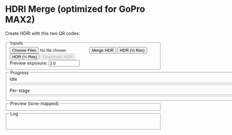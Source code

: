 # HDRI Merge (optimized for GoPro MAX2)

Create HDRI with this two QR codes:

<fieldset>
  <legend>Inputs</legend>
  <div class="row">
    <input id="files" type="file" accept="image/jpeg" multiple />
    <button id="run">Merge HDR</button>
    <button id="runHalf">HDR (½ Res)</button>
    <button id="runQuarter">HDR (¼ Res)</button>
    <button id="saveHdr" disabled>Download .HDR</button>
  </div>
  <div class="row">
    <label>Preview exposure: <input id="previewExp" type="number" step="0.1" value="2.0" title="Photographic exposure for preview" style="width: 100px;"></label>
  </div>
</fieldset>

<fieldset>
  <legend>Progress</legend>
  <div id="stage">Idle</div>
  <progress id="overall" value="0" max="100" style="width: 800px;"></progress>
  <div class="muted" style="margin-top:6px;">Per-stage</div>
  <progress id="perfile" value="0" max="100" style="width: 800px;"></progress>
</fieldset>

<fieldset>
  <legend>Preview (tone-mapped)</legend>
  <canvas id="preview" width="800" height="400"></canvas>
</fieldset>

<fieldset>
  <legend>Log</legend>
  <pre id="log" aria-live="polite"></pre>
</fieldset>

<script src="https://cdn.jsdelivr.net/npm/exifr@7.1.3/dist/lite.umd.js"></script>

<script>
/* ===================== Config & constants ===================== */
const KSIZE        = 9;         // Gaussian blur kernel (odd) in float
const WHITE_PCT    = 99.0;      // robust white normalization percentile
const SHORT_EXPOSURE_T = 2e-5;  // 0.00002s threshold for "very short" exposure (Python parity)
const SUN_BLUR1    = 15;
const SUN_BLUR2    = 31;
const CLIPPED_THRESH = 0.99;    // test threshold in linear (post-blur)
const CLIPPED_COUNT  = 1000;    // number of clipped pixels to consider "has clipped sun"

/* ===================== Helpers / UI ===================== */
const $ = sel => document.querySelector(sel);
const logEl = $('#log');
function logLine(msg, cls='') {
  const line = document.createElement('div');
  if (cls) line.className = cls;
  line.textContent = msg;
  logEl.appendChild(line);
  logEl.scrollTop = logEl.scrollHeight;
}
function setStage(msg) { $('#stage').textContent = msg; }
function setOverall(pct) { $('#overall').value = Math.max(0, Math.min(100, pct)); }
function setPerFile(pct) { $('#perfile').value = Math.max(0, Math.min(100, pct)); }
function nextFrame() { return new Promise(r => requestAnimationFrame(() => r())); }

/* ===================== sRGB 2.2 → Linear ===================== */
function srgbToLinear_u8(imgData) {
  const { data, width, height } = imgData;
  const out = new Float32Array(width * height * 3);
  for (let i = 0, j = 0; i < data.length; i += 4, j += 3) {
    const sr = data[i]   / 255;
    const sg = data[i+1] / 255;
    const sb = data[i+2] / 255;
    const r = Math.pow(sr, 2.2);
    const g = Math.pow(sg, 2.2);
    const b = Math.pow(sb, 2.2);
    out[j] = r; out[j+1] = g; out[j+2] = b;
  }
  return out;
}

function goProFlatToLinear_u8(imgData) {
  const { data, width, height } = imgData;
  const out = new Float32Array(width * height * 3);
  for (let i = 0, j = 0; i < data.length; i += 4, j += 3) {
    const sr = data[i]   / 255;
    const sg = data[i+1] / 255;
    const sb = data[i+2] / 255;
    const r = (Math.pow(113.0,sr)-1.0)/112.0;
    const g = (Math.pow(113.0,sg)-1.0)/112.0;
    const b = (Math.pow(113.0,sb)-1.0)/112.0;
    out[j] = r; out[j+1] = g; out[j+2] = b;
  }
  return out;
}

function gaussianBlurFloatRGB(floatRGB, w, h, ksize=5) {
  if (!(Number.isInteger(ksize) && ksize>1 && (ksize%2)===1)) return floatRGB;
  const half = (ksize-1)/2;
  const sigma = 0.3*((ksize-1)*0.5 - 1) + 0.8;
  const kern = [];
  let sum = 0;
  for (let k=-half;k<=half;k++){ const v = Math.exp(-(k*k)/(2*sigma*sigma)); kern.push(v); sum+=v; }
  for (let i=0;i<kern.length;i++) kern[i] /= sum;

  const tmp = new Float32Array(floatRGB.length);
  const out = new Float32Array(floatRGB.length);

  // Horizontal
  for (let y=0; y<h; y++) {
    for (let x=0; x<w; x++) {
      let r=0,g=0,b=0;
      for (let k=-half;k<=half;k++){
        const xx = Math.max(0, Math.min(w-1, x+k));
        const p = (y*w+xx)*3;
        const wgt = kern[k+half];
        r += floatRGB[p  ]*wgt;
        g += floatRGB[p+1]*wgt;
        b += floatRGB[p+2]*wgt;
      }
      const o = (y*w+x)*3;
      tmp[o]=r; tmp[o+1]=g; tmp[o+2]=b;
    }
  }
  // Vertical
  for (let y=0; y<h; y++) {
    for (let x=0; x<w; x++) {
      let r=0,g=0,b=0;
      for (let k=-half;k<=half;k++){
        const yy = Math.max(0, Math.min(h-1, y+k));
        const p = (yy*w+x)*3;
        const wgt = kern[k+half];
        r += tmp[p  ]*wgt;
        g += tmp[p+1]*wgt;
        b += tmp[p+2]*wgt;
      }
      const o = (y*w+x)*3;
      out[o]=r; out[o+1]=g; out[o+2]=b;
    }
  }
  return out;
}


/**
 * In-place separable Gaussian blur on a rectangular ROI of a Float32 RGB image.
 *
 * @param {Float32Array} floatLinearRGB - Interleaved RGB (float) buffer, length = pitch * height * 3
 * @param {number} pitch - Image width (pixels per row)
 * @param {number} x1 - ROI left (inclusive)
 * @param {number} y1 - ROI top (inclusive)
 * @param {number} x2 - ROI right (exclusive)
 * @param {number} y2 - ROI bottom (exclusive)
 * @param {number} ksize - Odd kernel size (e.g., 3,5,7,9...)
 */
function gaussianBlurROI(floatLinearRGB, pitch, x1, y1, x2, y2, ksize) {
  // ---- Validate & fast exits ----
  if (!Number.isInteger(ksize) || ksize < 3 || (ksize & 1) === 0) return;
  if (x2 <= x1 || y2 <= y1) return; // empty
  // Clamp ROI to image bounds (we don't know height, but we use indices via pitch & y)
  // Caller should ensure bounds are valid; we still defensively clamp to >=0.
  x1 = Math.max(0, x1|0); y1 = Math.max(0, y1|0);
  x2 = x2|0; y2 = y2|0;

  const rw = x2 - x1;                 // ROI width
  const rh = y2 - y1;                 // ROI height
  const chans = 3;
  const half = (ksize - 1) >> 1;

  // ---- Build 1D Gaussian kernel ----
  const sigma = 0.3 * ((ksize - 1) * 0.5 - 1) + 0.8; // common heuristic
  const kern = new Float32Array(ksize);
  let sum = 0;
  for (let i = -half, j = 0; i <= half; i++, j++) {
    const v = Math.exp(-(i * i) / (2 * sigma * sigma));
    kern[j] = v; sum += v;
  }
  for (let j = 0; j < ksize; j++) kern[j] /= sum;

  // ---- Temp buffers for ROI (horizontal pass -> tmp, vertical -> out) ----
  const tmp = new Float32Array(rw * rh * chans);
  const out = new Float32Array(rw * rh * chans);

  // ---- Horizontal pass (within ROI, clamp to ROI edges) ----
  for (let ry = 0; ry < rh; ry++) {
    const gy = y1 + ry;
    for (let rx = 0; rx < rw; rx++) {
      const gx = x1 + rx;

      let accR = 0, accG = 0, accB = 0;
      for (let k = -half, j = 0; k <= half; k++, j++) {
        let sx = rx + k;
        if (sx < 0) sx = 0;
        else if (sx >= rw) sx = rw - 1;

        const srcIdx = ((gy * pitch) + (x1 + sx)) * chans;
        accR += floatLinearRGB[srcIdx    ] * kern[j];
        accG += floatLinearRGB[srcIdx + 1] * kern[j];
        accB += floatLinearRGB[srcIdx + 2] * kern[j];
      }

      const dstIdx = (ry * rw + rx) * chans;
      tmp[dstIdx    ] = accR;
      tmp[dstIdx + 1] = accG;
      tmp[dstIdx + 2] = accB;
    }
  }

  // ---- Vertical pass (within ROI, clamp to ROI edges) ----
  for (let ry = 0; ry < rh; ry++) {
    for (let rx = 0; rx < rw; rx++) {
      let accR = 0, accG = 0, accB = 0;
      for (let k = -half, j = 0; k <= half; k++, j++) {
        let sy = ry + k;
        if (sy < 0) sy = 0;
        else if (sy >= rh) sy = rh - 1;

        const srcIdx = (sy * rw + rx) * chans;
        accR += tmp[srcIdx    ] * kern[j];
        accG += tmp[srcIdx + 1] * kern[j];
        accB += tmp[srcIdx + 2] * kern[j];
      }
      const dstIdx = (ry * rw + rx) * chans;
      out[dstIdx    ] = accR;
      out[dstIdx + 1] = accG;
      out[dstIdx + 2] = accB;
    }
  }

  // ---- Write back to original buffer (in place) ----
  for (let ry = 0; ry < rh; ry++) {
    const gy = y1 + ry;
    for (let rx = 0; rx < rw; rx++) {
      const gx = x1 + rx;
      const srcIdx = (ry * rw + rx) * chans;
      const dstIdx = ((gy * pitch) + gx) * chans;
      floatLinearRGB[dstIdx    ] = out[srcIdx    ];
      floatLinearRGB[dstIdx + 1] = out[srcIdx + 1];
      floatLinearRGB[dstIdx + 2] = out[srcIdx + 2];
    }
  }
}


/* ===================== Merge radiance (linear) ===================== */
function wellExposedWeight(rgb, mid=0.5, sigma=0.1225) {
  const m = (rgb[0]+rgb[1]+rgb[2])/3;
  return Math.exp(-((m-mid)*(m-mid)) / (2*sigma*sigma));
}
async function mergeRadiance_linear(images, times) {
  const w = images[0].w, h = images[0].h;
  const num = new Float32Array(w*h*3);
  const den = new Float32Array(w*h);
  const total = images.length;

  for (let i=0; i<images.length; i++) {
    const {data} = images[i];
    const t = times[i];
	let sigma = 0.1225 + 0.1225 * Math.sin(i*3.14159/(images.length-1));
    for (let p=0, px=0; p<data.length; p+=3, px++) {
      const r=data[p], g=data[p+1], b=data[p+2];
      const wgt = wellExposedWeight([r,g,b], 0.5, );
      if (wgt>0) {
        num[p  ] += wgt * (r / t);
        num[p+1] += wgt * (g / t);
        num[p+2] += wgt * (b / t);
        den[px]  += wgt;
      }
    }
	setOverall(35+((i+1)/total)*30);
    setPerFile(((i+1)/total)*100);
	await nextFrame(); // let the browser paint the bars
  }
  for (let p=0, px=0; p<num.length; p+=3, px++) {
    const d = den[px] || 1e-8;
    num[p  ] /= d; num[p+1] /= d; num[p+2] /= d;
  }
  return { w, h, data: num };
}


/* ===================== Normalize white ~1.0 ===================== */
function luminance709(r,g,b){ return 0.2126*r + 0.7152*g + 0.0722*b; }
function normalizeWhitePercentile(hdr, pct=WHITE_PCT) {
  const {data} = hdr, N = data.length/3;
  const h = Math.trunc(Math.sqrt(N/2));
  const w = h*2;
  const scale = 1 + Math.trunc(w/1000);
  const offset = Math.trunc(scale/2);
  const lum = new Float32Array((h/scale) * (w/scale));
  let i = 0;
  for(let y=offset;y<h;y+=scale)
  {
	for(let x=offset;x<w;x+=scale)
	{
		let p = (y * w + x) * 3;
		lum[i] = luminance709(data[p],data[p+1],data[p+2]);
		i++
	}
  }
  const arr = Array.from(lum).sort((a,b)=>a-b);
  const idx = Math.min(arr.length-1, Math.max(0, Math.floor((pct/100)*arr.length)));
  const white = Math.max(1e-8, arr[idx]);
  for (let p=0; p<data.length; p++) data[p] /= white;
  return white;
}

/* ===================== Monochrome-above-threshold (optional) ===================== */
function monochromeAbove(hdr, thr=1.0) {
  const {data} = hdr;
  for (let p=0;p<data.length;p+=3) {
    const r=data[p], g=data[p+1], b=data[p+2];
    if (r>thr || g>thr || b>thr) {
      const Y = luminance709(r,g,b);
      data[p]=data[p+1]=data[p+2]=Y;
    }
  }
}

/* ===================== Filmic tone map with dithering ===================== */
async function tonemap_filmic(hdr, exposure=1.0) {
  const {w,h,data} = hdr;
  const out = new Uint8ClampedArray(w*h*4);
  //const A=0.22, B=0.30, C=0.10, D=0.20, E=0.01, F=0.30, W=11.2;  // too contrasty
  const A=0.2, B=0.30, C=0.10, D=0.05, E=0.0, F=0.10, W=20;  // lower contrast
  const whiteScale = ((W*(A*W+C*B)+D*E)/(W*(A*W+B)+D*F)) - (E/F);
  function rnd(i){ let x = i ^ (i>>>17); x ^= x<<13; x ^= x>>>7; x ^= x>>>17; return ((x>>>8)&0xFF)/255; }

  for (let p=0,q=0,i=0; p<data.length; p+=3, q+=4, i++) {
    let r = data[p  ] * exposure;
    let g = data[p+1] * exposure;
    let b = data[p+2] * exposure;
    const fr = ((r*(A*r+C*B)+D*E)/(r*(A*r+B)+D*F)) - (E/F);
    const fg = ((g*(A*g+C*B)+D*E)/(g*(A*g+B)+D*F)) - (E/F);
    const fb = ((b*(A*b+C*B)+D*E)/(b*(A*b+B)+D*F)) - (E/F);
    let rr = Math.min(1, Math.max(0, fr/whiteScale));
    let gg = Math.min(1, Math.max(0, fg/whiteScale));
    let bb = Math.min(1, Math.max(0, fb/whiteScale));
    const d = (rnd(i)-0.5) / 255;
    rr = Math.min(1, Math.max(0, rr + d));
    gg = Math.min(1, Math.max(0, gg + d));
    bb = Math.min(1, Math.max(0, bb + d));
    out[q  ] = (rr*255)|0;
    out[q+1] = (gg*255)|0;
    out[q+2] = (bb*255)|0;
    out[q+3] = 255;
  }
  return { w, h, data: out };
}

//function drawToCanvas(ldr, canvas) {
//  canvas.width = ldr.w; canvas.height = ldr.h;
//  const ctx = canvas.getContext('2d', { willReadFrequently: true }); // perf hint
//  ctx.putImageData(new ImageData(ldr.data, ldr.w, ldr.h), 0, 0);
//}
function drawToCanvas(ldr, canvas, targetW = 800, targetH = 400, mode = 'contain') {
  // 1) paint the RGBA into a temp canvas at native size
  const srcC = document.createElement('canvas');
  srcC.width = ldr.w; srcC.height = ldr.h;
  const srcCtx = srcC.getContext('2d', { willReadFrequently: true });
  srcCtx.putImageData(new ImageData(ldr.data, ldr.w, ldr.h), 0, 0);

  // 2) set preview canvas to fixed size
  canvas.width = targetW;
  canvas.height = targetH;

  const ctx = canvas.getContext('2d', { willReadFrequently: true });
  ctx.imageSmoothingEnabled = true;         // better downscale
  ctx.imageSmoothingQuality = 'high';       // ask for HQ filters

  if (mode === 'stretch') {
    // Fill exactly 800x400 (may distort aspect)
    ctx.clearRect(0, 0, targetW, targetH);
    ctx.drawImage(srcC, 0, 0, targetW, targetH);
  } else {
    // 'contain' => preserve aspect ratio, letterbox
    const scale = Math.min(targetW / ldr.w, targetH / ldr.h);
    const drawW = Math.max(1, Math.floor(ldr.w * scale));
    const drawH = Math.max(1, Math.floor(ldr.h * scale));
    const offX = Math.floor((targetW - drawW) / 2);
    const offY = Math.floor((targetH - drawH) / 2);

    ctx.clearRect(0, 0, targetW, targetH);
    ctx.drawImage(srcC, 0, 0, ldr.w, ldr.h, offX, offY, drawW, drawH);
  }
}









/**
 * Load JPGs, read EXIF shutter times, sort by exposure, optionally scale,
 * convert to linear, apply short-sun logic (ROI blur + synthetic pushes),
 * and return arrays ready for HDR merge.
 *
 * @param {File[]} files
 * @param {number} scale   // 1.0 = full, 0.5 = half, etc.
 * @returns {Promise<{linearImages:Array<{w:number,h:number,data:Float32Array}>,sortedExpos:number[],sortedExif:Object[],w:number,h:number,baseName:string}>}
 */
async function loadAndPreprocess(files, scale = 1.0) {
  // ---- NEW: parameter sanity for scale ----
  scale = Math.max(0.05, Math.min(2.0, Number(scale) || 1.0));

  const bitmaps = [];
  const exposures = [];
  const exifList = [];
  setPerFile(0);

  // Decode + EXIF ----------------------------------------
  for (let i = 0; i < files.length; i++) {
    const f = files[i];
    try {
      const exif = await exifr.parse(f).catch(() => null);
      exifList.push(exif || {});

      // Shutter time (seconds)
      let t = null;
      if (exif) {
        if (typeof exif.ExposureTime === 'number') t = exif.ExposureTime;
        else if (typeof exif.ShutterSpeedValue === 'number') t = Math.pow(2, -exif.ShutterSpeedValue);
      }
      if (!t) throw new Error("Missing ExposureTime/ShutterSpeedValue");
      exposures.push(t);

      const bmp = await createImageBitmap(f);
      bitmaps.push(bmp);

      logLine(`Loaded: ${f.name} (t=${t})`, 'ok');
    } catch (e) {
      logLine(`Error reading ${f.name}: ${e.message || e}`, 'err');
    }
    setPerFile(((i + 1) / files.length) * 100);
    await nextFrame();
  }
  if (!bitmaps.length) throw new Error("No valid images decoded.");

  // Sort by exposure (ascending: shortest first) --------
  const idx = exposures.map((t, i) => [t, i]).sort((a, b) => a[0] - b[0]).map(x => x[1]);
  const sortedExpos = idx.map(i => exposures[i]);
  const sortedExif  = idx.map(i => exifList[i]);
  const sortedBmps  = idx.map(i => bitmaps[i]);

  const shortestFileName = files[idx[0]].name;
  const baseName = shortestFileName.replace(/\.[^.]+$/, '');

  // ---- NEW: target output size with scale factor -------
  const nativeW = sortedBmps[0].width;
  const nativeH = sortedBmps[0].height;
  const w = Math.max(1, Math.floor(nativeW * scale));
  const h = Math.max(1, Math.floor(nativeH * scale));

  // Work canvas at target resolution ---------------------
  const c = document.createElement('canvas');
  c.width = w; c.height = h;
  const ctx = c.getContext('2d', { willReadFrequently: true });
  ctx.imageSmoothingEnabled = true;
  ctx.imageSmoothingQuality = 'high';

  const linearImages = [];
  const expandedTimes = [];

  // Process each bracket --------------------------------
  for (let i = 0; i < sortedBmps.length; i++) {
    ctx.clearRect(0, 0, w, h);

    // ---- NEW: scaled draw to target resolution ----
    const bmp = sortedBmps[i];
    ctx.drawImage(bmp, 0, 0, bmp.width, bmp.height, 0, 0, w, h);

    const imgData = ctx.getImageData(0, 0, w, h);

    // sRGB → linear (your existing function)
    let lin = srgbToLinear_u8(imgData);

    let t = sortedExpos[i];

    // ---------- Short-exposure "sun" logic (unchanged behavior, now at scaled size) ----------
    if (t < SHORT_EXPOSURE_T) {
      // A) base push
      linearImages.push({ w, h, data: lin.slice(0) });
      expandedTimes.push(t);
      logLine(`Short exposure base push: t=${t}`, 'muted');

      // Detect clipped sun on a blurred copy (first pass blur)
      let blurForSun = gaussianBlurFloatRGB(lin, w, h, SUN_BLUR1);
      let clippedCount = 0;
      for (let p = 0; p < blurForSun.length; p++) if (blurForSun[p] > CLIPPED_THRESH) clippedCount++;
      // Scale count to approx native 7680×3840 reference if you use that heuristic
      clippedCount *= (7680 * 3840 * 3 / blurForSun.length);
      const hasClippedSun = clippedCount > CLIPPED_COUNT && clippedCount < CLIPPED_COUNT * 10;
      logLine(`Sun clipped? ${hasClippedSun} (count=${Math.round(clippedCount)})`, hasClippedSun ? 'warn' : 'muted');

      if (hasClippedSun) {
        // Find bbox of bright region
        let minx = w, maxx = 0, miny = h, maxy = 0;
        for (let yy = 0; yy < h; yy++) {
          for (let xx = 0; xx < w; xx++) {
            const p = (yy * w + xx) * 3;
            const r = lin[p], g = lin[p + 1], b = lin[p + 2];
            if (r > CLIPPED_THRESH || g > CLIPPED_THRESH || b > CLIPPED_THRESH) {
              if (minx > xx) minx = xx;
              if (maxx < xx) maxx = xx;
              if (miny > yy) miny = yy;
              if (maxy < yy) maxy = yy;
            }
          }
        }
        // pad ROI a bit; clamp to image
        minx = Math.max(0, minx - 64);
        miny = Math.max(0, miny - 64);
        maxx = Math.min(w - 1, maxx + 64);
        maxy = Math.min(h - 1, maxy + 64);

        // First soften (ROI blur; x2/y2 exclusive → pass max+1)
        gaussianBlurROI(lin, w, minx, miny, maxx + 1, maxy + 1, SUN_BLUR1);

        // Spike core & desaturate > 0.99 (prevent color fringing)
        for (let yy = miny; yy <= maxy; yy++) {
          for (let xx = minx; xx <= maxx; xx++) {
            const p = (yy * w + xx) * 3;
            const r = lin[p], g = lin[p + 1], b = lin[p + 2];
            if (r > 0.99 || g > 0.99 || b > 0.99) lin[p] = lin[p + 1] = lin[p + 2] = 800.0;
          }
        }

        logLine(`Sun ROI @ ${minx},${miny} → ${maxx},${maxy}`, 'muted');

        // A: soften again, push with same t
        gaussianBlurROI(lin, w, minx, miny, maxx + 1, maxy + 1, SUN_BLUR1);
        linearImages.push({ w, h, data: lin.slice(0) });
        expandedTimes.push(t);

        // B: heavier blur & *multiply by 16*, then t/=16  (synthetic shorter exposure)
        gaussianBlurROI(lin, w, minx, miny, maxx + 1, maxy + 1, SUN_BLUR2);
        for (let p = 0; p < lin.length; p++) lin[p] *= 16.0;
        t /= 16.0;
        linearImages.push({ w, h, data: lin.slice(0) });
        expandedTimes.push(t);
        logLine(`Synthetic B push: t=${t}`, 'muted');

        // C: heavier blur, ×1.0, then t/=16
        gaussianBlurROI(lin, w, minx, miny, maxx + 1, maxy + 1, SUN_BLUR2);
        // (no intensity scale)
        t /= 16.0;
        linearImages.push({ w, h, data: lin.slice(0) });
        expandedTimes.push(t);
        logLine(`Synthetic C push: t=${t}`, 'muted');

        // D: heavier blur, ×0.25, then t/=16
        gaussianBlurROI(lin, w, minx, miny, maxx + 1, maxy + 1, SUN_BLUR2);
        for (let p = 0; p < lin.length; p++) lin[p] *= 0.25;
        t /= 16.0;
        linearImages.push({ w, h, data: lin.slice(0) });
        expandedTimes.push(t);
        logLine(`Synthetic D push: t=${t}`, 'muted');
      }
      // else: only base push already added
    } else {
      // Normal exposure
      linearImages.push({ w, h, data: lin.slice(0) });
      expandedTimes.push(t);
    }

    setPerFile(((i + 1) / sortedBmps.length) * 100);
    await nextFrame();
  }

  return { linearImages, sortedExpos: expandedTimes, sortedExif, w, h, baseName };
}


/**
 * Suppress bright speckles in *shadows* (HDR, linear RGB, in place).
 * - Operates only where local 3x3 median luminance < shadowCut.
 * - Triggers if center is a strong *relative* outlier vs median + MAD.
 * - Optionally joins tiny 3x3 clusters; skips long lines.
 *
 * @param {{w:number,h:number,data:Float32Array}} hdr
 * @param {object} [o]
 * @param {number} [o.shadowCut=0.10]   // only process neighborhoods with median Y < this
 * @param {number} [o.rel=2.5]          // Yc > median * rel (relative contrast)
 * @param {number} [o.madK=6.0]         // Yc - median > madK * MAD (robust diff)
 * @param {number} [o.madFloorFrac=0.03]// MAD floor as fraction of median (noise floor)
 * @param {boolean}[o.allowCluster=true]// allow small 3x3 blobs (not lines)
 * @param {number} [o.soft=1.2]         // clamp target <= soft * median
 * @param {number} [o.pct=0.95]         // clamp target <= pct-neighbor (robust high)
 * @returns {number} count of pixels attenuated
 */
function removeShadowSpecklesHDR(hdr, o = {}) {
  const { w, h, data } = hdr;
  const shadowCut   = o.shadowCut   ?? 0.10;
  const rel         = o.rel         ?? 2.5;
  const madK        = o.madK        ?? 6.0;
  const madFloorFrac= o.madFloorFrac?? 0.03;
  const allowCluster= o.allowCluster?? true;
  const soft        = o.soft        ?? 1.2;
  const pct         = o.pct         ?? 0.95;
  const eps = 1e-8;

  // Luminance buffer
  const N = w*h;
  const Y = new Float32Array(N);
  for (let i=0, p=0; i<data.length; i+=3, p++) {
    Y[p] = 0.2126*data[i] + 0.7152*data[i+1] + 0.0722*data[i+2];
  }

  // small helpers
  function sort8(a){ for(let i=1;i<8;i++){ let v=a[i],j=i-1; while(j>=0&&a[j]>v){a[j+1]=a[j]; j--; } a[j+1]=v; } return a; }
  function median8(vals){ const s=sort8(vals.slice()); return 0.5*(s[3]+s[4]); }
  function perc8(vals,p){ const s=sort8(vals.slice()); const idx=Math.min(7,Math.max(0,Math.round(p*7))); return s[idx]; }

  // track visited cluster pixels to avoid over-adjustment
  const visited = new Uint8Array(N);
  let fixed = 0;

  // skip 1px border
  for (let y=1; y<h-1; y++) {
    for (let x=1; x<w-1; x++) {
      const idx = y*w + x;
      if (visited[idx]) continue;

      // gather 3x3 neighbors (excluding center) for baseline
      const nb = new Float32Array(8);
      let k=0;
      for (let dy=-1; dy<=1; dy++) {
        for (let dx=-1; dx<=1; dx++) {
          if (!dx && !dy) continue;
          nb[k++] = Y[(y+dy)*w + (x+dx)];
        }
      }
      const med = median8(nb);
      if (med >= shadowCut) continue; // only operate in shadows

      // robust noise (MAD) with floor proportional to median (accounts for photon noise)
      const dev = new Float32Array(8);
      for (let i=0;i<8;i++) dev[i] = Math.abs(nb[i] - med);
      const MAD = median8(dev);
      const madFloor = Math.max(med * madFloorFrac, 1e-6);
      const sigmaR = Math.max(MAD * 1.4826, madFloor); // ≈ robust std

      const Yc = Y[idx];

      // trigger purely on *relative* + robust absolute (in shadow scale)
      if (!(Yc > med * rel && (Yc - med) > madK * sigmaR)) continue;

      // optionally grow a 3x3 *compact* blob (not lines)
      let mask = [[x,y]];
      if (allowCluster) {
        for (let dy=-1; dy<=1; dy++) {
          for (let dx=-1; dx<=1; dx++) {
            if (!dx && !dy) continue;
            const xx=x+dx, yy=y+dy, j=yy*w+xx;
            const Yn = Y[j];
            if (Yn > med * rel && (Yn - med) > madK * sigmaR) mask.push([xx,yy]);
          }
        }
        // reject line-like clusters (1xK or Kx1 with K>=2)
        let minx=x, maxx=x, miny=y, maxy=y;
        for (const [xx,yy] of mask){ if(xx<minx)minx=xx; if(xx>maxx)maxx=xx; if(yy<miny)miny=yy; if(yy>maxy)maxy=yy; }
        const ww = maxx-minx+1, hh = maxy-miny+1;
        const isLine = (ww===1 && hh>=2) || (hh===1 && ww>=2);
        if (isLine) mask = [[x,y]]; // fall back to single-pixel fix
      }

      // robust target: cap to high-percentile of neighbors and soft*median
      const hi = perc8(nb, pct);
      const targetY = Math.min(hi, med * soft);

      // attenuate selected pixels (only if they’re above target), preserve chroma
      for (const [xx,yy] of mask) {
        const j = yy*w + xx;
        if (visited[j]) continue;
        const curY = Y[j];
        if (curY > targetY) {
          const s = Math.max(0, (targetY || eps) / (curY || eps));
          const q = j*3;
          data[q  ] *= s;
          data[q+1] *= s;
          data[q+2] *= s;
          Y[j] = targetY;
          fixed++;
        }
        visited[j] = 1;
      }
    }
  }
  return fixed;
}

async function runPipeline(scale) {
  try {
    $('#saveHdr').disabled = true;
    logEl.textContent = '';
    setOverall(0); setPerFile(0);

    const files = Array.from($('#files').files || []);
    if (!files.length) { logLine("Please select JPG files first.", 'warn'); return; }

    const previewExposure = parseFloat($('#previewExp').value || '2.0');

    setStage('Reading EXIF + decoding images…');
    setOverall(5);
    const { linearImages, sortedExpos, w, h, baseName } = await loadAndPreprocess(files, scale);
  
    setStage('Merging to HDR (radiance)…');
    setOverall(35);
	setPerFile(0);
    const hdr = await mergeRadiance_linear(linearImages, sortedExpos);
    setPerFile(100);
    await nextFrame();
	

    setStage('Normalizing white to ~1.0…');
    setOverall(75);
    const white = normalizeWhitePercentile(hdr, WHITE_PCT);
    logLine(`White percentile (${WHITE_PCT}%): ${white.toFixed(6)}`, 'ok');
    await nextFrame();
	
	let fixed = removeShadowSpecklesHDR(hdr, {
	  shadowCut: 0.10, // treat below ~10% as "shadow" in scene-linear
	  rel: 0.25,
	  madK: 6.0,
	  madFloorFrac: 0.03,
	  allowCluster: true,
	  soft: 1.2,
	  pct: 0.95
	});
	logLine(`Speckle attenuated: ${fixed} px`, fixed ? 'ok' : 'muted');
    await nextFrame();

	//const nFixed = removeHDRSpeckles(hdr, {
	//  factor: 3.0,   // try 2.5–4.0
	//  abs: 0.15,     // guard for mid/bright regions
	//  pct: 0.5,     // neighborhood high percentile
	//  soft: 1.0,     // also cap to 1.2×median
	//  requirePeak: true
	//});
	//logLine(`Speckle removed: ${nFixed}`, 'ok');
	//const n1 = removeHDRSpeckles(hdr, {
	//  factor: 3.0, abs: 0.15, soft: 1.0, pct: 0.5, requirePeak: true
	//});
	//const n2 = removeHDRSpeckles3x3(hdr, {
	//  factor: 3.0, abs: 0.15, soft: 1.0, ringPct: 0.5
	//});
	//
	//const n3 = removeHDRSpeckles5x5(hdr,   { 
	//  factor: 3.0, abs: 0.15, soft: 1.0, ringPct:0.5, maxAspect:2.0 
	//});
	//logLine(`Speckle removed: ${n} ${n2} ${n3} `, 'ok');

    setStage('Tone-mapping…');
    setOverall(85);
    const ldr = await tonemap_filmic(hdr, previewExposure);
    drawToCanvas(ldr, $('#preview'));
    await nextFrame();

    setStage('Preparing downloads…');
    setOverall(92);
    $('#saveHdr').disabled = false;
    $('#saveHdr').onclick = async () => {
      try {
	  
		// Optional: allow cancel
		const controller = new AbortController();
		// Expose cancel somewhere: controller.abort();

        //const blob = encodeRadianceHDR_RGBE(hdr)
        //const blob = encodeRadianceHDR_RGBE_RLE(hdr);
		const blob = await encodeRadianceHDR_RGBE_RLE_Async(
		  hdr,
		  pct => setPerFile(pct),            // progress bar
		  { yieldMs: 500, signal: controller.signal }
		);
	
        const a = document.createElement('a');
        a.href = URL.createObjectURL(blob);
        a.download = baseName + '.hdr';   // <— use shortest exposure basename
        a.click();
        URL.revokeObjectURL(a.href);
        logLine('HDR downloaded.', 'ok');
      } catch (e) {
        logLine(`HDR save failed: ${e.message||e}`, 'err');
      }
    };

    setStage('Done');
    setOverall(100);
    logLine('✅ Merge complete.', 'ok');
  } catch (err) {
    setStage('Error');
    setOverall(100);
    logLine(`❌ ${err.message || err}`, 'err');
    console.error(err);
  }
}


$('#run').addEventListener('click', async () => {
  await runPipeline(1.0);  // full res
});

$('#runHalf').addEventListener('click', async () => {
  await runPipeline(0.5);  // half res
});

$('#runQuarter').addEventListener('click', async () => {
  await runPipeline(0.25);  // half res
});


</script>

